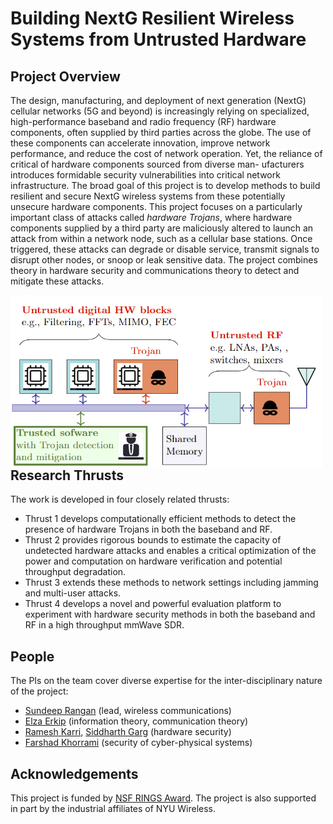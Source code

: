 # Building NextG Resilient Wireless Systems from Untrusted Hardware

## Project Overview
The design, manufacturing, and deployment of next generation (NextG) cellular networks (5G and beyond) is increasingly relying on specialized, high-performance baseband and radio
frequency (RF) hardware components, often supplied by third parties across the globe. The use of
these components can accelerate innovation, improve network performance, and reduce the cost of
network operation. Yet, the reliance of critical of hardware components sourced from diverse man-
ufacturers introduces formidable security vulnerabilities into critical network infrastructure. The
broad goal of this project is to develop methods to build resilient and secure NextG wireless systems
from these potentially unsecure hardware components.
This project focuses on a particularly important class of attacks called *hardware Trojans*, where
hardware components supplied by a third party are maliciously altered to launch an attack from
within a network node, such as a cellular base stations. Once triggered, these attacks can degrade
or disable service, transmit signals to disrupt other nodes, or snoop or leak sensitive data. 
The project combines theory in hardware security and communications theory to detect and mitigate
these attacks.

<img src="concept.png" alt="Example hardware security system"
     style="float: left; margin-right: 10px;" width="500" />

## Research Thrusts 
The work is developed in four closely related thrusts:
* Thrust 1 develops computationally efficient methods to detect the presence of hardware Trojans in both the baseband and RF. 
* Thrust 2 provides rigorous bounds to estimate the capacity of undetected hardware attacks and enables a critical optimization of
the power and computation on hardware verification and potential throughput degradation. 
* Thrust 3 extends these methods to network settings including jamming and multi-user attacks. 
* Thrust 4 develops a novel and powerful evaluation platform to experiment with hardware security methods
in both the baseband and RF in a high throughput mmWave SDR.

## People
The PIs on the team cover diverse expertise for the inter-disciplinary nature of the project:
* [Sundeep Rangan](https://engineering.nyu.edu/faculty/sundeep-rangan) (lead, wireless communications)
* [Elza Erkip](https://engineering.nyu.edu/faculty/elza-erkip) (information theory, communication theory)
* [Ramesh Karri](https://engineering.nyu.edu/faculty/ramesh-karri), [Siddharth Garg](https://engineering.nyu.edu/faculty/siddharth-garg) (hardware security)
* [Farshad Khorrami](https://engineering.nyu.edu/faculty/farshad-khorrami) (security of cyber-physical systems)


## Acknowledgements
This project is funded by [NSF RINGS Award](https://www.nsf.gov/awardsearch/showAward?AWD_ID=2148293).  The project is also supported in part by the industrial affiliates of NYU Wireless.
